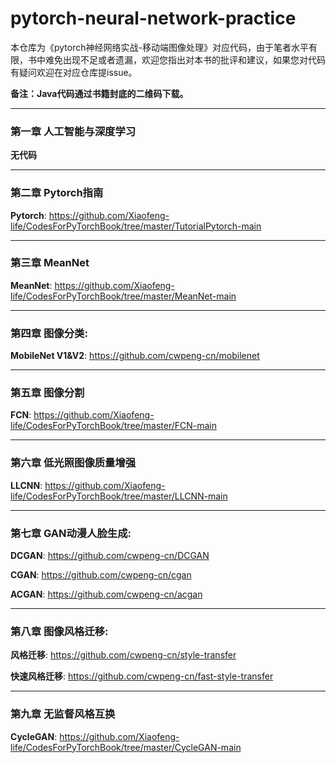 # pytorch-neural-network-practice
本仓库为《pytorch神经网络实战-移动端图像处理》对应代码，由于笔者水平有限，书中难免出现不足或者遗漏，欢迎您指出对本书的批评和建议，如果您对代码有疑问欢迎在对应仓库提issue。

**备注：Java代码通过书籍封底的二维码下载。**

______________________________________________________________________
### 第一章 人工智能与深度学习
**无代码**
______________________________________________________________________
### 第二章 Pytorch指南
**Pytorch**: https://github.com/Xiaofeng-life/CodesForPyTorchBook/tree/master/TutorialPytorch-main

______________________________________________________________________
### 第三章 MeanNet
**MeanNet**: https://github.com/Xiaofeng-life/CodesForPyTorchBook/tree/master/MeanNet-main
______________________________________________________________________

### 第四章 图像分类:
**MobileNet V1&V2**: https://github.com/cwpeng-cn/mobilenet

______________________________________________________________________
### 第五章 图像分割
**FCN**: https://github.com/Xiaofeng-life/CodesForPyTorchBook/tree/master/FCN-main

______________________________________________________________________
### 第六章 低光照图像质量增强
**LLCNN**: https://github.com/Xiaofeng-life/CodesForPyTorchBook/tree/master/LLCNN-main

______________________________________________________________________
### 第七章 GAN动漫人脸生成:

**DCGAN**: https://github.com/cwpeng-cn/DCGAN
 
**CGAN**: https://github.com/cwpeng-cn/cgan

**ACGAN**: https://github.com/cwpeng-cn/acgan

______________________________________________________________________
### 第八章 图像风格迁移:

**风格迁移**: https://github.com/cwpeng-cn/style-transfer

**快速风格迁移**: https://github.com/cwpeng-cn/fast-style-transfer

______________________________________________________________________
### 第九章 无监督风格互换
**CycleGAN**: https://github.com/Xiaofeng-life/CodesForPyTorchBook/tree/master/CycleGAN-main




